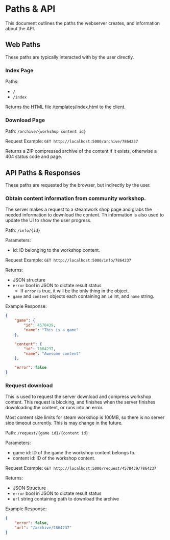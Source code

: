 # Paths & API

This document outlines the paths the webserver creates, and information about the API.

## Web Paths

These paths are typically interacted with by the user directly.

### Index Page

Paths:
- `/`
- `/index`

Returns the HTML file /templates/index.html to the client.

### Download Page

Path: `/archive/{workshop content id}`

Request Example: `GET http://localhost:5000/archive/7864237`

Returns a ZIP compressed archive of the content if it exists, otherwise a 404 status code and page.

## API Paths & Responses

These paths are requested by the browser, but indirectly by the user.

### Obtain content information from community workshop.

The server makes a request to a steamwork shop page and grabs the needed information to download the content. Th information is also used to update the UI to show the user progress.

Path: `/info/{id}`

Parameters:
- id: ID belonging to the workshop content.

Request Example: `GET http://localhost:5000/info/7864237`

Returns:
- JSON structure
- `error` bool in JSON to dictate result status
  - If `error` is true, it will be the only thing in the object.
- `game` and `content` objects each containing an `id` int, and `name` string.

Example Response:

```json
{
    "game": {
        "id": 4578439,
        "name": "This is a game"
    },

    "content": {
        "id": 7864237,
        "name": "Awesome content"
    },

    "error": false
}
```

### Request download

This is used to request the server download and compress workshop content.
This request is blocking, and finishes when the server finishes downloading the content, or runs into an error.

Most content size limits for steam workshop is 100MB, so there is no server side timeout currently. This is may change in the future.

Path: `/request/{game id}/{content id}`

Parameters:
- game id: ID of the game the workshop content belongs to.
- content id: ID of the workshop content.

Request Example: `GET http://localhost:5000/request/4578439/7864237`

Returns:
- JSON Structure
- `error` bool in JSON to dictate result status
- `url` string containing path to download the archive

Example Response:

```json
{
    "error": false,
    "url": "/archive/7864237"
}
```